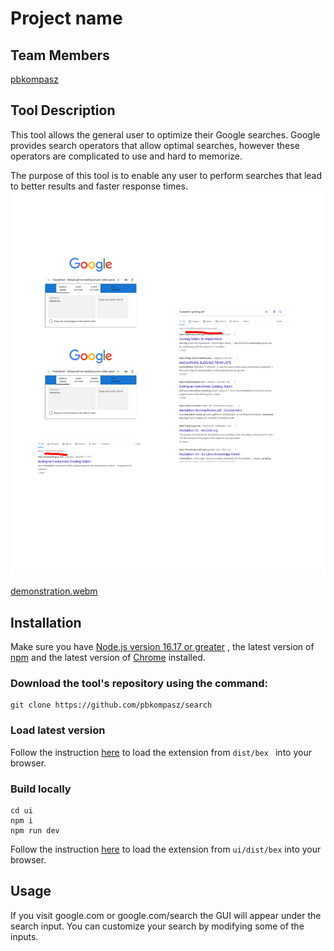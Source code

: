 # Project name

## Team Members

[pbkompasz](https://github.com/pbkompasz)  

## Tool Description

This tool allows the general user to optimize their Google searches.
Google provides search operators that allow optimal searches,
however these operators are complicated to use and hard to memorize.

The purpose of this tool is to enable any user to perform searches that lead to
better results and faster response times.
![Example](assets/example.png)


[demonstration.webm](https://user-images.githubusercontent.com/47194071/192139663-9a4438a8-3065-44bd-bf6d-fd7177f28522.webm)



## Installation

Make sure you have [Node.js version 16.17 or greater](https://nodejs.org/en/)
, the latest version of [npm](https://docs.npmjs.com/downloading-and-installing-node-js-and-npm)
and the latest version of [Chrome](https://www.google.com/chrome/?brand=JJTC&gclid=Cj0KCQjw1bqZBhDXARIsANTjCPJEGZ1sPcQM2qcfMkXQnb_1siThmJUBc2JvRyXpKNQ2Py1bWEoEUTQaAsK-EALw_wcB&gclsrc=aw.ds)
installed.

### Download the tool's repository using the command:

```
git clone https://github.com/pbkompasz/search

```

### Load latest version

Follow the instruction [here](https://support.google.com/chrome_webstore/answer/2664769?hl=en) to load the extension from ```dist/bex ``` into your browser.


### Build locally

```
cd ui   
npm i
npm run dev
```

Follow the instruction [here](https://support.google.com/chrome_webstore/answer/2664769?hl=en) to load the extension from ``` ui/dist/bex ``` into your browser.

## Usage

If you visit google.com or google.com/search the GUI will appear under
the search input. You can customize your search by modifying some
of the inputs.
